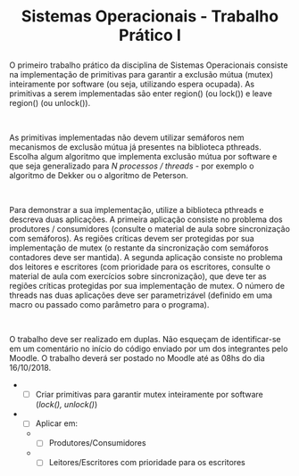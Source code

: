 <h1><p align="center"><strong>Sistemas Operacionais - Trabalho Prático I</strong></p></h1>
<p>O primeiro trabalho prático da disciplina de Sistemas Operacionais consiste na implementação de primitivas para garantir a exclusão mútua (mutex) inteiramente por software (ou seja, utilizando espera ocupada). As primitivas a serem implementadas são enter region() (ou lock()) e leave region() (ou unlock()).</p><br>
 <p>As primitivas implementadas não devem utilizar semáforos nem mecanismos de exclusão mútua já presentes na biblioteca pthreads. Escolha algum algoritmo que implementa exclusão mútua por software e que seja generalizado para <i>N processos / threads</i> - por exemplo o algoritmo de Dekker ou o algoritmo de Peterson. </p><br>
<p>Para demonstrar a sua implementação, utilize a biblioteca pthreads e descreva duas aplicações. A primeira aplicação consiste no problema dos produtores / consumidores (consulte o material de aula sobre sincronização com semáforos). As regiões críticas devem ser protegidas por sua implementação de mutex (o restante da sincronização com semáforos contadores deve ser mantida). A segunda aplicação consiste no problema dos leitores e escritores (com prioridade para os escritores, consulte o material de aula com exercícios sobre sincronização), que deve ter as regiões críticas protegidas por sua implementação de mutex. O número de threads nas duas aplicações deve ser parametrizável (definido em uma macro ou passado como parâmetro para o programa).</p><br> 
<p>O trabalho deve ser realizado em duplas. Não esqueçam de identificar-se em um comentário no início do código enviado por um dos integrantes pelo Moodle. O trabalho deverá ser postado no Moodle até as 08hs do dia 16/10/2018.</p>

* - [ ] Criar primitivas para garantir mutex inteiramente por software (*lock(), unlock()*)
* - [ ] Aplicar em:
  * - [ ] Produtores/Consumidores
  * - [ ] Leitores/Escritores com prioridade para os escritores
